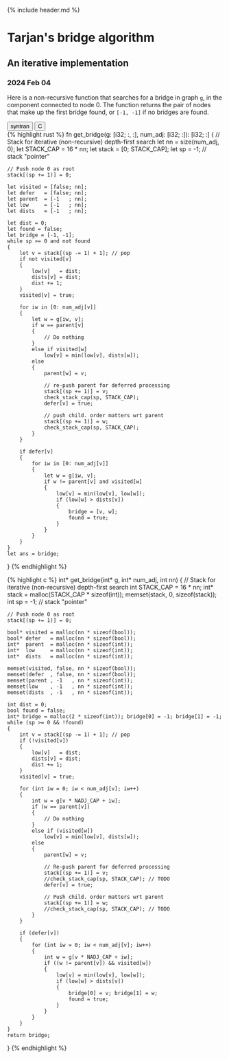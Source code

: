 
{% include header.md %}

# Tarjan's bridge algorithm

## An iterative implementation

### 2024 Feb 04

Here is a non-recursive function that searches for a bridge in graph `g`, in the
component connected to node 0. The function returns the pair of nodes that make
up the first bridge found, or `[-1, -1]` if no bridges are found.

<!-- Tab link buttons -->
<div class="tab">
  <button class="tablinks" onclick="openTab(event, 'syntran_0')" id="defaultOpen">syntran</button>
  <button class="tablinks" onclick="openTab(event, 'c_0')">C</button>
</div>

<!-- Tab content -->
<!-- TODO: replace tabs with 4 spaces.  Default tab width is 8 an there's too
much scrolling -->
<div id="syntran_0" class="tabcontent">
{% highlight rust %}
fn get_bridge(g: [i32; :, :], num_adj: [i32; :]): [i32; :]
{
    // Stack for iterative (non-recursive) depth-first search
	let nn = size(num_adj, 0);
	let STACK_CAP = 16 * nn;
	let stack = [0; STACK_CAP];
	let sp = -1; // stack "pointer"

    // Push node 0 as root
    stack[(sp += 1)] = 0;

    let visited = [false; nn];
    let defer   = [false; nn];
    let parent  = [-1   ; nn];
    let low     = [-1   ; nn];
    let dists   = [-1   ; nn];

    let dist = 0;
    let found = false;
    let bridge = [-1, -1];
    while sp >= 0 and not found
    {
        let v = stack[(sp -= 1) + 1]; // pop
        if not visited[v]
        {
            low[v]   = dist;
            dists[v] = dist;
            dist += 1;
        }
        visited[v] = true;

        for iw in [0: num_adj[v]]
        {
            let w = g[iw, v];
            if w == parent[v]
            {
                // Do nothing
            }
            else if visited[w]
                low[v] = min(low[v], dists[w]);
            else
            {
                parent[w] = v;

                // re-push parent for deferred processing
                stack[(sp += 1)] = v;
                check_stack_cap(sp, STACK_CAP);
                defer[v] = true;

                // push child. order matters wrt parent
                stack[(sp += 1)] = w;
                check_stack_cap(sp, STACK_CAP);
            }
        }

        if defer[v]
        {
            for iw in [0: num_adj[v]]
            {
                let w = g[iw, v];
                if w != parent[v] and visited[w]
                {
                    low[v] = min(low[v], low[w]);
                    if (low[w] > dists[v])
                    {
                        bridge = [v, w];
                        found = true;
                    }
                }
            }
        }
    }
    let ans = bridge;
}
{% endhighlight %}
</div>

<div id="c_0" class="tabcontent">
{% highlight c %}
int* get_bridge(int* g, int* num_adj, int nn)
{
    // Stack for iterative (non-recursive) depth-first search
    int STACK_CAP = 16 * nn;
    int* stack = malloc(STACK_CAP * sizeof(int));
    memset(stack, 0, sizeof(stack));
    int sp = -1; // stack "pointer"

    // Push node 0 as root
    stack[(sp += 1)] = 0;

    bool* visited = malloc(nn * sizeof(bool));
    bool* defer   = malloc(nn * sizeof(bool));
    int*  parent  = malloc(nn * sizeof(int));
    int*  low     = malloc(nn * sizeof(int));
    int*  dists   = malloc(nn * sizeof(int));

    memset(visited, false, nn * sizeof(bool));
    memset(defer  , false, nn * sizeof(bool));
    memset(parent , -1   , nn * sizeof(int));
    memset(low    , -1   , nn * sizeof(int));
    memset(dists  , -1   , nn * sizeof(int));

    int dist = 0;
    bool found = false;
    int* bridge = malloc(2 * sizeof(int)); bridge[0] = -1; bridge[1] = -1;
    while (sp >= 0 && !found)
    {
        int v = stack[(sp -= 1) + 1]; // pop
        if (!visited[v])
        {
            low[v]   = dist;
            dists[v] = dist;
            dist += 1;
        }
        visited[v] = true;

        for (int iw = 0; iw < num_adj[v]; iw++)
        {
            int w = g[v * NADJ_CAP + iw];
            if (w == parent[v])
            {
                // Do nothing
            }
            else if (visited[w])
                low[v] = min(low[v], dists[w]);
            else
            {
                parent[w] = v;

                // Re-push parent for deferred processing
                stack[(sp += 1)] = v;
                //check_stack_cap(sp, STACK_CAP); // TODO
                defer[v] = true;

                // Push child. order matters wrt parent
                stack[(sp += 1)] = w;
                //check_stack_cap(sp, STACK_CAP); // TODO
            }
        }

        if (defer[v])
        {
            for (int iw = 0; iw < num_adj[v]; iw++)
            {
                int w = g[v * NADJ_CAP + iw];
                if ((w != parent[v]) && visited[w])
                {
                    low[v] = min(low[v], low[w]);
                    if (low[w] > dists[v])
                    {
                        bridge[0] = v; bridge[1] = w;
                        found = true;
                    }
                }
            }
        }
    }
    return bridge;
}
{% endhighlight %}
</div>

<script>
    function openTab(evt, tabName) {
        // Declare all variables
        var i, tabcontent, tablinks;

        // Get all elements with class="tabcontent" and hide them
        tabcontent = document.getElementsByClassName("tabcontent");
        for (i = 0; i < tabcontent.length; i++) {
            tabcontent[i].style.display = "none";
        }

        // Get all elements with class="tablinks" and remove the class "active"
        tablinks = document.getElementsByClassName("tablinks");
        for (i = 0; i < tablinks.length; i++) {
            tablinks[i].className = tablinks[i].className.replace(" active", "");
        }

        // Show the current tab, and add an "active" class to the button that opened the tab
        document.getElementById(tabName).style.display = "block";
        evt.currentTarget.className += " active";
    }

    // Show only default tab on page load
    document.getElementById("defaultOpen").click();

    // Change code block "figure" margins from ungodly 40px
    elems = document.getElementsByClassName("highlight");
    for (i = 0; i < elems.length; i++) {
        elems[i].style.margin = "0px";
    }
</script>

